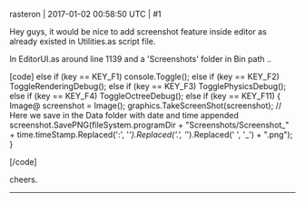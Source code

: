 rasteron | 2017-01-02 00:58:50 UTC | #1

Hey guys, it would be nice to add screenshot feature inside editor as already existed in Utilities.as script file.

In EditorUI.as around line 1139 and a 'Screenshots' folder in Bin path ..

[code]
else if (key == KEY_F1)
        console.Toggle();
    else if (key == KEY_F2)
        ToggleRenderingDebug();
    else if (key == KEY_F3)
        TogglePhysicsDebug();
    else if (key == KEY_F4)
        ToggleOctreeDebug();
    else if (key == KEY_F11)
        {
            Image@ screenshot = Image();
            graphics.TakeScreenShot(screenshot);
            // Here we save in the Data folder with date and time appended
            screenshot.SavePNG(fileSystem.programDir + "Screenshots/Screenshot_" +
                time.timeStamp.Replaced(':', '_').Replaced('.', '_').Replaced(' ', '_') + ".png");
        }	

[/code]

cheers.

-------------------------

